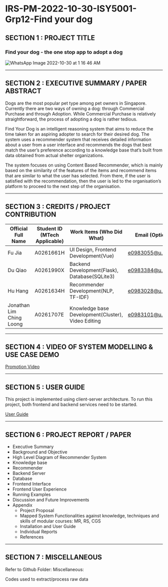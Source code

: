 # IRS-PM-2022-10-30-ISY5001-Grp12-Find your dog

## SECTION 1 : PROJECT TITLE
### Find your dog - the one stop app to adopt a dog

![WhatsApp Image 2022-10-30 at 1 16 46 AM](https://user-images.githubusercontent.com/17245106/198861450-615b7694-a339-432a-a8b6-b7b5d4102d72.jpeg)

----
## SECTION 2 : EXECUTIVE SUMMARY / PAPER ABSTRACT
Dogs are the most popular pet type among pet owners in Singapore. Currently there are two ways of owning a dog: through Commercial Purchase and through Adoption. While Commercial Purchase is relatively straightforward, the process of adopting a dog is rather tedious.  

Find Your Dog is an intelligent reasoning system that aims to reduce the time taken for an aspiring adopter to search for their desired dog. The system uses a recommender system that receives detailed information about a user from a user interface and recommends the dogs that best match the user’s preference according to a knowledge base that’s built from data obtained from actual shelter organizations.  

The system focuses on using Content Based Recommender, which is mainly based on the similarity of the features of the items and recommend items that are similar to what the user has selected. From there, if the user is satisfied with the recommendation, then the user is led to the organisation’s platform to proceed to the next step of the organisation. 

----
## SECTION 3 : CREDITS / PROJECT CONTRIBUTION
|Official Full Name|Student ID (MTech Applicable)|Work Items (Who Did What)|Email (Optional)
|  ----  | ----  |----  |----  |
Fu Jia|A0261661H|UI Design, Frontend Development(Vue)|e0983055@u.nus.edu
Du Qiao|A0261990X|Backend Development(Flask), Database(SQLite3)|e0983384@u.nus.edu
Hu Hang|A0261634H|Recommender Development(NLP, TF-IDF)|e0983028@u.nus.edu
Jonathan Lim Ching Loong|A0261707E|Knowledge base Development(Cluster), Video Editing|e0983101@u.nus.edu
----
## SECTION 4 : VIDEO OF SYSTEM MODELLING & USE CASE DEMO


[Promotion Video](./video/Promotion_Video.mp4)


------
## SECTION 5 : USER GUIDE
This project is implemented using client-server architecture. To run this project, both frontend and backend services need to be started.

[User Guide](./ProjectReport/User%20Guide.pdf)

------
## SECTION 6 : PROJECT REPORT / PAPER
* Executive Summary
* Background and Objective
* High Level Diagram of Recommender System
* Knowledge base
* Recommender
* Backend Server
* Database
* Frontend Interface
* Frontend User Experience
* Running Examples
* Discussion and Future Improvements
* Appendix
  * Project Proposal
  * Mapped System Functionalities against knowledge, techniques and skills of modular courses: MR, RS, CGS
  * Installation and User Guide
  * Individual Reports
  * References
------
## SECTION 7 : MISCELLANEOUS
Refer to Github Folder: Miscellaneous:

Codes used to extract/process raw data
